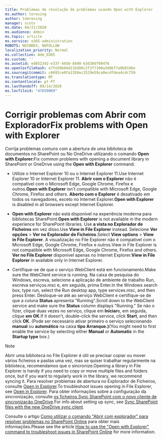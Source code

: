 ```yaml
---
title: Problemas de resolução de problemas usando Open with Explorer
ms.author: toresing
author: tomresing
manager: scotv
ms.date: 04/21/2020
ms.audience: Admin
ms.topic: article
ms.service: o365-administration
ROBOTS: NOINDEX, NOFOLLOW
localization_priority: Normal
ms.collection: Adm_O365
ms.custom: ''
ms.assetid: ed852342-e33f-4450-8400-63d30df09476
ms.openlocfilehash: e7fe59b94d216d89c2f2f7100a3d8bf7a0b0196e
ms.sourcegitcommit: c6692ce0fa1358ec3529e59ca0ecdfdea4cdc759
ms.translationtype: MT
ms.contentlocale: pt-PT
ms.lasthandoff: 09/14/2020
ms.locfileid: "47659069"
---
```

# <a name="fix-problems-with-open-with-explorer"></a><span data-ttu-id="6053e-102">Corrigir problemas com Abrir com Explorador</span><span class="sxs-lookup"><span data-stu-id="6053e-102">Fix problems with Open with Explorer</span></span>

<span data-ttu-id="6053e-103">Corrija problemas comuns com a abertura de uma biblioteca de documentos no SharePoint ou No OneDrive utilizando o comando **Open with Explorer:**</span><span class="sxs-lookup"><span data-stu-id="6053e-103">Fix common problems with opening a document library in SharePoint or OneDrive using the **Open with Explorer** command:</span></span> 
  
- <span data-ttu-id="6053e-104">Utilize o Internet Explorer 10 ou o Internet Explorer 11.</span><span class="sxs-lookup"><span data-stu-id="6053e-104">Use Internet Explorer 10 or Internet Explorer 11.</span></span> <span data-ttu-id="6053e-105">**Abrir com o Explorer** não é compatível com o Microsoft Edge, Google Chrome, Firefox e outros.</span><span class="sxs-lookup"><span data-stu-id="6053e-105">**Open with Explorer** isn't compatible with Microsoft Edge, Google Chrome, Firefox and others.</span></span> <span data-ttu-id="6053e-106">**Aberto com o Explorer** é desativado em todos os navegadores, exceto no Internet Explorer.</span><span class="sxs-lookup"><span data-stu-id="6053e-106">**Open with Explorer** is disabled in all browsers except Internet Explorer.</span></span> 
    
- <span data-ttu-id="6053e-107">**Open with Explorer** não está disponível na experiência moderna para bibliotecas SharePoint.</span><span class="sxs-lookup"><span data-stu-id="6053e-107">**Open with Explorer** is not available in the modern experience for SharePoint libraries.</span></span> <span data-ttu-id="6053e-108">Use **a vista no Explorador de Ficheiros** em vez disso.</span><span class="sxs-lookup"><span data-stu-id="6053e-108">Use **View in File Explorer** instead.</span></span> <span data-ttu-id="6053e-109">Selecione **Ver opções** \> **Ver no Explorador de Ficheiros**.</span><span class="sxs-lookup"><span data-stu-id="6053e-109">Select **View options** \> **View in File Explorer**.</span></span> <span data-ttu-id="6053e-110">A visualização no File Explorer não é compatível com o Microsoft Edge, Google Chrome, Firefox e outros.</span><span class="sxs-lookup"><span data-stu-id="6053e-110">View in File Explorer is not compatible with Microsoft Edge, Google Chrome, Firefox and others.</span></span> <span data-ttu-id="6053e-111">**Ver no File Explorer** disponível apenas no Internet Explorer.</span><span class="sxs-lookup"><span data-stu-id="6053e-111">**View in File Explorer** in available only in Internet Explorer.</span></span> 
    
- <span data-ttu-id="6053e-112">Certifique-se de que o serviço WebClient está em funcionamento.</span><span class="sxs-lookup"><span data-stu-id="6053e-112">Make sure the WebClient service is running.</span></span> <span data-ttu-id="6053e-113">Na caixa de pesquisa do Windows, escreva, selecione a aplicação de ambiente de trabalho Run, escreva serviços.msc e, em seguida, prima Enter.</span><span class="sxs-lookup"><span data-stu-id="6053e-113">In the Windows search box, type run, select the Run desktop app, type services.msc, and then press Enter.</span></span> <span data-ttu-id="6053e-114">Desloque-se até ao serviço WebClient e certifique-se de que a coluna **Status** apresenta "Running".</span><span class="sxs-lookup"><span data-stu-id="6053e-114">Scroll down to the WebClient service and make sure the **Status** column displays "Running."</span></span> <span data-ttu-id="6053e-115">Se não o fizer, clique duas vezes no serviço, clique em **Iniciar**e, em seguida, clique **em OK**.</span><span class="sxs-lookup"><span data-stu-id="6053e-115">If it doesn't, double-click the service, click **Start**, and then click **OK**.</span></span> <span data-ttu-id="6053e-116">(Pode ser necessário ativar primeiro o serviço selecionando **manual** ou **automático** na caixa **tipo Arranque.)**</span><span class="sxs-lookup"><span data-stu-id="6053e-116">(You might need to first enable the service by selecting either **Manual** or **Automatic** in the **Startup type** box.)</span></span> 
    
> [!NOTE]
> <span data-ttu-id="6053e-117">Abrir uma biblioteca no File Explorer é útil se precisar copiar ou mover vários ficheiros e pastas uma vez, mas se quiser trabalhar regularmente na biblioteca, recomendamos que o sincronize.</span><span class="sxs-lookup"><span data-stu-id="6053e-117">Opening a library in File Explorer is handy if you need to copy or move multiple files and folders once, but if you want to regularly work in the library, we recommend syncing it.</span></span> <span data-ttu-id="6053e-118">Para resolver problemas de abertura no Explorador de Ficheiros, consulte [Open in Explorer](https://go.microsoft.com/fwlink/?linkid=871665).</span><span class="sxs-lookup"><span data-stu-id="6053e-118">To troubleshoot issues opening in File Explorer, see [Open in Explorer](https://go.microsoft.com/fwlink/?linkid=871665).</span></span> <span data-ttu-id="6053e-119">Para obter informações sobre a configuração da sincronização, consulte [os ficheiros Sync SharePoint com o novo cliente de sincronização OneDrive](https://go.microsoft.com/fwlink/?linkid=871666).</span><span class="sxs-lookup"><span data-stu-id="6053e-119">For info about setting up sync, see [Sync SharePoint files with the new OneDrive sync client](https://go.microsoft.com/fwlink/?linkid=871666).</span></span>
  
<span data-ttu-id="6053e-120">Consulte o artigo [Como utilizar o comando "Abrir com explorador" para resolver problemas no SharePoint Online](https://docs.microsoft.com/sharepoint/support/lists-and-libraries/troubleshoot-issues-using-open-with-explorer) para obter mais informações.</span><span class="sxs-lookup"><span data-stu-id="6053e-120">Please see the article [How to use the "Open with Explorer" command to troubleshoot issues in SharePoint Online](https://docs.microsoft.com/sharepoint/support/lists-and-libraries/troubleshoot-issues-using-open-with-explorer) for more information.</span></span> 
  

